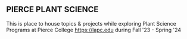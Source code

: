 ## PIERCE PLANT SCIENCE
This is place to house topics & projects while exploring Plant Science Programs at Pierce College https://lapc.edu during Fall '23 - Spring '24
